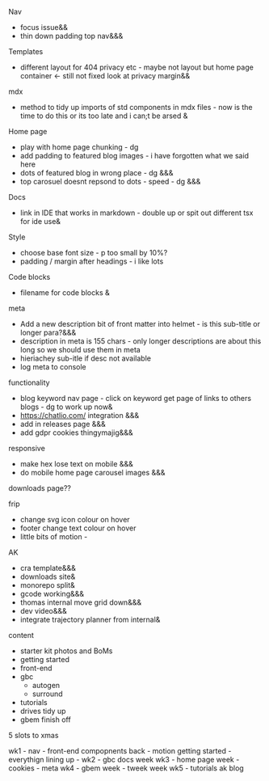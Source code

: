 Nav
  * focus issue&&
  * thin down padding top nav&&&

Templates
* different layout for 404 privacy etc - maybe not layout but home page container <- still not fixed look at privacy margin&&

mdx
* method to tidy up imports of std components in mdx files - now is the time to do this or its too late and i can;t be arsed &

Home page
* play with home page chunking - dg
* add padding to featured blog images - i have forgotten what we said here
* dots of featured blog in wrong place - dg &&&
* top carosuel doesnt repsond to dots - speed - dg &&&

Docs
* link in IDE that works in markdown - double up or spit out different tsx for ide use&

Style
* choose base font size - p too small by 10%?
* padding / margin after headings - i like lots

Code blocks
* filename for code blocks &


meta
* Add a new description bit of front matter into helmet - is this sub-title or longer para?&&&
* description in meta is 155 chars - only longer descriptions are about this long so we should use them in meta
* hieriachey sub-itle if desc not available
* log meta to console


functionality

* blog keyword nav page - click on keyword get page of links to others blogs - dg to work up now&
* https://chatlio.com/ integration &&&
* add in releases page &&& 
* add gdpr cookies thingymajig&&&

responsive
* make hex lose text on mobile &&&
* do mobile home page carousel images &&&

downloads page??

frip
* change svg icon colour on hover
* footer change text colour on hover
* little bits of motion - 


AK
* cra template&&&
* downloads site&
* monorepo split&
* gcode working&&&
* thomas internal move grid down&&&
* dev video&&&
* integrate trajectory planner from internal&





content
* starter kit photos and BoMs
* getting started
* front-end
* gbc
  * autogen
  * surround
* tutorials
* drives tidy up
* gbem finish off



5 slots to xmas

wk1 - nav - front-end compopnents back - motion getting started - everythign lining up - 
wk2 - gbc docs week
wk3 - home page week - cookies - meta
wk4 - gbem week - tweek week
wk5 - tutorials
ak blog
